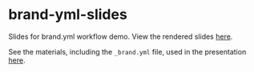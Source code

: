 # brand-yml-slides

Slides for brand.yml workflow demo. View the rendered slides [here](https://01953f41-bb17-eef9-475b-e237051025c4.share.connect.posit.cloud/).

See the materials, including the `_brand.yml` file, used in the presentation [here](https://github.com/skaltman/brand-yml-blog/tree/main). 
